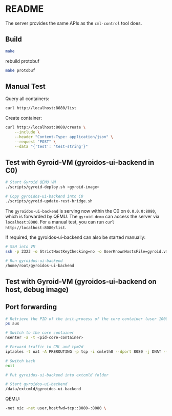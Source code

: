 # README

The server provides the same APIs as the `cml-control` tool does.

## Build

```sh
make
```

rebuild protobuf
```sh
make protobuf
```

## Manual Test

Query all containers:
```sh
curl http://localhost:8080/list
```

Create container:
```sh
curl http://localhost:8080/create \
    --include \
    --header "Content-Type: application/json" \
    --request "POST" \
    --data "{'test': 'test-string'}"
```

## Test with Gyroid-VM (gyroidos-ui-backend in C0)

```sh
# Start Gyroid QEMU VM
./scripts/gyroid-deploy.sh <gyroid-image>

# Copy gyroidos-ui-backend into C0
./scripts/gyroid-update-rest-bridge.sh
```

The `gyroidos-ui-backend` is serving now within the C0 on `0.0.0.0:8080`, which is forwarded
by QEMU. The `gyroid-demo` can access the server via `localhost:8080`. For a manual test, you
can run `curl http://localhost:8080/list`.

If required, the gyroidos-ui-backend can also be started manually:
```sh
# SSH into VM
ssh -p 2323 -o StrictHostKeyChecking=no -o UserKnownHostsFile=gyroid.vm_key -o GlobalKnownHostsFile=/dev/null root@localhost

# Run gyroidos-ui-backend
/home/root/gyroidos-ui-backend
```

## Test with Gyroid-VM (gyroidos-ui-backend on host, debug image)

## Port forwarding

```sh
# Retrieve the PID of the init-process of the core container (user 100000)
ps aux

# Switch to the core container
nsenter -a -t <pid-core-container>

# Forward traffic to CML and tpm2d
iptables -t nat -A PREROUTING -p tcp -i cmleth0 --dport 8080 -j DNAT --to-destination 172.23.0.1:8080 && iptables -A FORWARD -p tcp -d 172.23.0.1 --dport 8080 -m state --state NEW,ESTABLISHED,RELATED -j ACCEPT

# Switch back
exit

# Put gyroidos-ui-backend into extcmld folder

# Start gyroidos-ui-backend
/data/extcmld/gyroidos-ui-backend
```

QEMU:
```sh
-net nic -net user,hostfwd=tcp::8080-:8080 \
```
